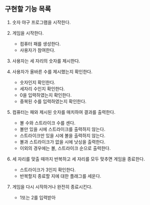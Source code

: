 ## 구현할 기능 목록

1. 숫자 야구 프로그램을 시작한다.
   
   
2. 게임을 시작한다.
    - 컴퓨터 패를 생성한다.
    - 사용자가 참여한다.
   

3. 사용자는 세 자리의 숫자를 제시한다.

   
4. 사용자가 올바른 수를 제시했는지 확인한다.
   - 숫자인지 확인한다.
   - 세자리 수인지 확인한다.
   - 0을 입력하였는지 확인한다.
   - 중복된 수를 입력하였는지 확인한다.

   
5. 컴퓨터는 패와 제시된 숫자를 매치하여 결과를 출력한다.
   - 볼 수와 스트라이크 수를 센다.
   - 볼만 있을 시에 스트라이크를 출력하지 않는다.
   - 스트라이크만 있을 시에 볼을 출력하지 않는다.
   - 볼과 스트라이크가 없을 시에 낫싱을 출력한다.
   - 이외의 경우에는 볼, 스트라이크 순으로 출력한다.

   
6. 세 자리를 맞출 때까지 반복하고 세 자리를 모두 맞추면 게임을 종료한다.
   - 스트라이크가 3인지 확인한다. 
   - 반복할지 종료할 지에 대한 플래그를 세운다.
   

7. 게임을 다시 시작하거나 완전히 종료시킨다.
   - 1또는 2를 입력받아 